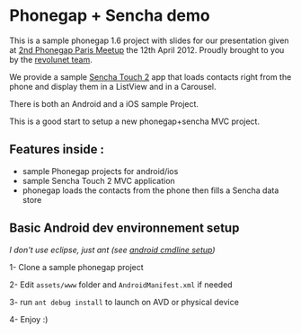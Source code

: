 Phonegap + Sencha demo
=====


This is a sample phonegap 1.6 project with slides for our presentation given at [2nd Phonegap Paris Meetup][1] the 12th April 2012. Proudly brought to you by the [revolunet team][2].

We provide a sample [Sencha Touch 2][4] app that loads contacts right from the phone and display them in a ListView and in a Carousel.

There is both an Android and a iOS sample Project.

This is a good start to setup a new phonegap+sencha MVC project.


Features inside :
---
 - sample Phonegap projects for android/ios
 - sample Sencha Touch 2 MVC application
 - phonegap loads the contacts from the phone then fills a Sencha data store

Basic Android dev environnement setup
---
 *I don't use eclipse, just ant (see [android cmdline setup][2])*

 1- Clone a sample phonegap project

 2- Edit `assets/www` folder and `AndroidManifest.xml` if needed

 3- run `ant debug install` to launch on AVD or physical device

 4- Enjoy :)




 [1]: http://www.meetup.com/PhoneGap-Paris/
 [2]: http://revolunet.com
 [3]: http://developer.android.com/guide/developing/projects/projects-cmdline.html
 [4]: http://sencha.com/products/touch/
